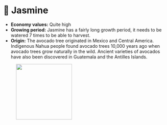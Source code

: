 # 🥑 Jasmine

* **Economy values:** Quite high
* **Growing period:** Jasmine has a fairly long growth period, it needs to be watered 7 times to be able to harvest.
* **Origin:** The avocado tree originated in Mexico and Central America. Indigenous Nahua people found avocado trees 10,000 years ago when avocado trees grow naturally in the wild. Ancient varieties of avocados have also been discovered in Guatemala and the Antilles Islands.

<div>

<figure><img src="../.gitbook/assets/5.png" alt="" width="175"><figcaption></figcaption></figure>

 

<figure><img src="../.gitbook/assets/tree-mid-5.png" alt=""><figcaption></figcaption></figure>

 

<figure><img src="../.gitbook/assets/tree-5.png" alt=""><figcaption></figcaption></figure>

</div>
